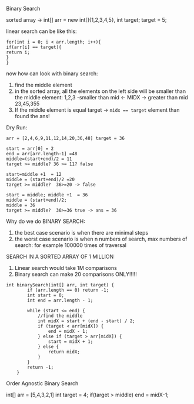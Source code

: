Binary Search

sorted array -> int[] arr = new int[]{1,2,3,4,5}, int target; target = 5;

linear search can be like this:
````
for(int i = 0; i < arr.length; i++){
if(arr[i] == target){
return i;
}
}
````

now how can look with binary search:
1. find the middle element
2. in the sorted array, all the elements on the left side will be smaller than the middle element:
  1,2,3 -smaller than mid <- MIDX ->  greater than mid 23,45,355
3. If the middle element is equal target -> ```midx == target``` element than found the ans!


Dry Run:
````
arr = [2,4,6,9,11,12,14,20,36,48] target = 36

start = arr[0] = 2
end = arr[arr.length-1] =48
middle=(start+end)/2 = 11
target >= middle? 36 >= 11? false

start=middle +1  = 12
middle = (start+end)/2 =20
target >= middle?  36>=20 -> false

start = middle; middle +1  = 36
middle = (start+end)/2;
middle = 36 
target >= middle?  36>=36 true -> ans = 36

````

Why do we do BINARY SEARCH:
1. the best case scenario is when there are minimal steps
2. the worst case scenario is when n numbers of search, max numbers of search: for example 100000 times of traversal
        
SEARCH IN A SORTED ARRAY OF 1 MILLION
1. Linear search would take 1M comparisons
2. Binary search can make 20 comparisons ONLY!!!!!

````
int binarySearch(int[] arr, int target) {
        if (arr.length == 0) return -1;
        int start = 0;
        int end = arr.length - 1;

        while (start <= end) {
            //find the middle
            int midX = start + (end - start) / 2;
            if (target < arr[midX]) {
                end = midX - 1;
            } else if (target > arr[midX]) {
                start = midX + 1;
            } else {
                return midX;
            }
        }
        return -1;
    }
````

Order Agnostic Binary Search

int[] arr = [5,4,3,2,1] int target = 4;
if(target > middle)
end = midX-1;






























































